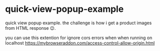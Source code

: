 # quick-view-popup-example
quick view popup example.
the challenge is how i get a product images from HTML response 😉.

you can use this extention for ignore cors errors when when running on localhost https://mybrowseraddon.com/access-control-allow-origin.html
